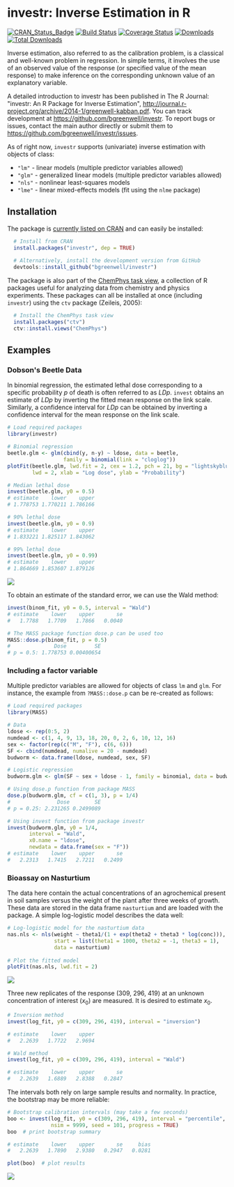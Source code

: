 # investr: Inverse Estimation in R

[![CRAN\_Status\_Badge](http://www.r-pkg.org/badges/version/investr)](http://cran.r-project.org/package=investr)
[![Build Status](https://travis-ci.org/bgreenwell/investr.svg?branch=master)](https://travis-ci.org/bgreenwell/investr)
[![Coverage Status](https://img.shields.io/codecov/c/github/bgreenwell/investr.svg)](https://codecov.io/github/bgreenwell/investr?branch=master)
[![Downloads](http://cranlogs.r-pkg.org/badges/investr)](http://cranlogs.r-pkg.org/badges/investr)
[![Total Downloads](http://cranlogs.r-pkg.org/badges/grand-total/investr)](http://cranlogs.r-pkg.org/badges/grand-total/investr)

Inverse estimation, also referred to as the calibration problem, is a classical and well-known problem in regression. In simple terms, it involves the use of an observed value of the response (or specified value of the mean response) to make inference on the corresponding unknown value of an explanatory variable. 

A detailed introduction to investr has been published in The R Journal: "investr: An R Package for Inverse Estimation", http://journal.r-project.org/archive/2014-1/greenwell-kabban.pdf. You can track development at https://github.com/bgreenwell/investr. To report bugs or issues, contact the main author directly or submit them to https://github.com/bgreenwell/investr/issues. 

As of right now, `investr` supports (univariate) inverse estimation with objects of class:

* `"lm"` - linear models (multiple predictor variables allowed)
* `"glm"` - generalized linear models (multiple predictor variables allowed)
* `"nls"` - nonlinear least-squares models
* `"lme"` - linear mixed-effects models (fit using the `nlme` package)

## Installation

The package is [currently listed on CRAN](http://cran.r-project.org/package=investr) and can easily be installed:
```r
  # Install from CRAN
  install.packages("investr", dep = TRUE)
  
  # Alternatively, install the development version from GitHub
  devtools::install_github("bgreenwell/investr")
```
The package is also part of the [ChemPhys task view](http://cran.r-project.org/web/views/ChemPhys.html), a collection of R packages useful for analyzing data from chemistry and physics experiments. These packages can all be installed at once (including `investr`) using the `ctv` package (Zeileis, 2005):
```r
  # Install the ChemPhys task view
  install.packages("ctv")
  ctv::install.views("ChemPhys")
```

## Examples

### Dobson's Beetle Data

In binomial regression, the estimated lethal dose corresponding to a specific probability _p_ of death is often referred to as _LDp_. `invest` obtains an estimate of _LDp_ by inverting the fitted mean response on the link scale. Similarly, a confidence interval for _LDp_ can be obtained by inverting a confidence interval for the mean response on the link scale.
```r
# Load required packages
library(investr)

# Binomial regression
beetle.glm <- glm(cbind(y, n-y) ~ ldose, data = beetle, 
                  family = binomial(link = "cloglog"))
plotFit(beetle.glm, lwd.fit = 2, cex = 1.2, pch = 21, bg = "lightskyblue", 
        lwd = 2, xlab = "Log dose", ylab = "Probability")

# Median lethal dose
invest(beetle.glm, y0 = 0.5)   
# estimate    lower    upper 
# 1.778753 1.770211 1.786166 

# 90% lethal dose
invest(beetle.glm, y0 = 0.9)   
# estimate    lower    upper 
# 1.833221 1.825117 1.843062 

# 99% lethal dose
invest(beetle.glm, y0 = 0.99)  
# estimate    lower    upper 
# 1.864669 1.853607 1.879126 

```
![](https://raw.githubusercontent.com/bgreenwell/investr/master/beetle_plotFit.png)

To obtain an estimate of the standard error, we can use the Wald method:
```r
invest(binom_fit, y0 = 0.5, interval = "Wald")
# estimate    lower    upper       se 
#   1.7788   1.7709   1.7866   0.0040

# The MASS package function dose.p can be used too 
MASS::dose.p(binom_fit, p = 0.5)
#              Dose         SE
# p = 0.5: 1.778753 0.00400654
```

### Including a factor variable

Multiple predictor variables are allowed for objects of class `lm` and `glm`. 
For instance, the example from `?MASS::dose.p` can be re-created as follows:
```r
# Load required packages
library(MASS)

# Data
ldose <- rep(0:5, 2)
numdead <- c(1, 4, 9, 13, 18, 20, 0, 2, 6, 10, 12, 16)
sex <- factor(rep(c("M", "F"), c(6, 6)))
SF <- cbind(numdead, numalive = 20 - numdead)
budworm <- data.frame(ldose, numdead, sex, SF)

# Logistic regression
budworm.glm <- glm(SF ~ sex + ldose - 1, family = binomial, data = budworm)

# Using dose.p function from package MASS
dose.p(budworm.glm, cf = c(1, 3), p = 1/4)
#               Dose        SE
# p = 0.25: 2.231265 0.2499089

# Using invest function from package investr
invest(budworm.glm, y0 = 1/4, 
       interval = "Wald",
       x0.name = "ldose", 
       newdata = data.frame(sex = "F"))
# estimate    lower    upper       se 
#   2.2313   1.7415   2.7211   0.2499
```

### Bioassay on Nasturtium

The data here contain the actual concentrations of an agrochemical present in soil samples versus the weight of the plant after three weeks of growth. These data are stored in the data frame `nasturtium` and are loaded with the package. A simple
log-logistic model describes the data well:
```r
# Log-logistic model for the nasturtium data
nas.nls <- nls(weight ~ theta1/(1 + exp(theta2 + theta3 * log(conc))),
               start = list(theta1 = 1000, theta2 = -1, theta3 = 1),
               data = nasturtium)
               
# Plot the fitted model
plotFit(nas.nls, lwd.fit = 2)
```
![](https://raw.githubusercontent.com/bgreenwell/investr/master/nasturtium_plotFit.png)

Three new replicates of the response (309, 296, 419) at an unknown concentration of interest ($x_0$) are measured. It is desired to estimate $x_0$.
```r      
# Inversion method
invest(log_fit, y0 = c(309, 296, 419), interval = "inversion")

# estimate    lower    upper 
#   2.2639   1.7722   2.9694

# Wald method
invest(log_fit, y0 = c(309, 296, 419), interval = "Wald")  

# estimate    lower    upper       se 
#   2.2639   1.6889   2.8388   0.2847
```

The intervals both rely on large sample results and normality. In practice, the bootstrap may be more reliable:
```r
# Bootstrap calibration intervals (may take a few seconds)
boo <- invest(log_fit, y0 = c(309, 296, 419), interval = "percentile", 
              nsim = 9999, seed = 101, progress = TRUE)
boo  # print bootstrap summary

# estimate    lower    upper       se     bias 
#   2.2639   1.7890   2.9380   0.2947   0.0281

plot(boo)  # plot results
```
![](https://raw.githubusercontent.com/bgreenwell/investr/master/nasturtium_boot.png)
